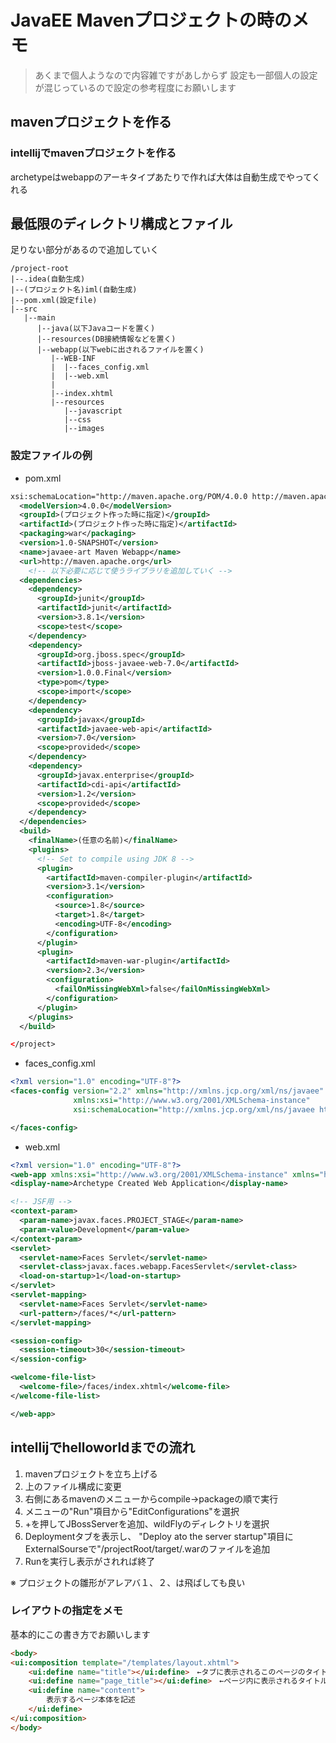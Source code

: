 # JavaEE Mavenプロジェクトの時のメモ  
> あくまで個人ようなので内容雑ですがあしからず
> 設定も一部個人の設定が混じっているので設定の参考程度にお願いします

## mavenプロジェクトを作る
### intellijでmavenプロジェクトを作る  
archetypeはwebappのアーキタイプあたりで作れば大体は自動生成でやってくれる　　
## 最低限のディレクトリ構成とファイル  
足りない部分があるので追加していく
```
/project-root
|--.idea(自動生成)
|--(プロジェクト名)iml(自動生成)
|--pom.xml(設定file)
|--src
   |--main
      |--java(以下Javaコードを置く)
      |--resources(DB接続情報などを置く)
      |--webapp(以下webに出されるファイルを置く)
         |--WEB-INF
         |  |--faces_config.xml
         |  |--web.xml
         |
         |--index.xhtml
         |--resources
            |--javascript
            |--css
            |--images
```
### 設定ファイルの例
- pom.xml  

```pom.xml
xsi:schemaLocation="http://maven.apache.org/POM/4.0.0 http://maven.apache.org/maven-v4_0_0.xsd">
  <modelVersion>4.0.0</modelVersion>
  <groupId>(プロジェクト作った時に指定)</groupId>
  <artifactId>(プロジェクト作った時に指定)</artifactId>
  <packaging>war</packaging>
  <version>1.0-SNAPSHOT</version>
  <name>javaee-art Maven Webapp</name>
  <url>http://maven.apache.org</url>
    <!-- 以下必要に応じて使うライブラリを追加していく -->
  <dependencies>
    <dependency>
      <groupId>junit</groupId>
      <artifactId>junit</artifactId>
      <version>3.8.1</version>
      <scope>test</scope>
    </dependency>
    <dependency>
      <groupId>org.jboss.spec</groupId>
      <artifactId>jboss-javaee-web-7.0</artifactId>
      <version>1.0.0.Final</version>
      <type>pom</type>
      <scope>import</scope>
    </dependency>
    <dependency>
      <groupId>javax</groupId>
      <artifactId>javaee-web-api</artifactId>
      <version>7.0</version>
      <scope>provided</scope>
    </dependency>
    <dependency>
      <groupId>javax.enterprise</groupId>
      <artifactId>cdi-api</artifactId>
      <version>1.2</version>
      <scope>provided</scope>
    </dependency>
  </dependencies>
  <build>
    <finalName>(任意の名前)</finalName>
    <plugins>
      <!-- Set to compile using JDK 8 -->
      <plugin>
        <artifactId>maven-compiler-plugin</artifactId>
        <version>3.1</version>
        <configuration>
          <source>1.8</source>
          <target>1.8</target>
          <encoding>UTF-8</encoding>
        </configuration>
      </plugin>
      <plugin>
        <artifactId>maven-war-plugin</artifactId>
        <version>2.3</version>
        <configuration>
          <failOnMissingWebXml>false</failOnMissingWebXml>
        </configuration>
      </plugin>
    </plugins>
  </build>

</project>

```

- faces_config.xml  

```faces_config.xml
<?xml version="1.0" encoding="UTF-8"?>
<faces-config version="2.2" xmlns="http://xmlns.jcp.org/xml/ns/javaee"
              xmlns:xsi="http://www.w3.org/2001/XMLSchema-instance"
              xsi:schemaLocation="http://xmlns.jcp.org/xml/ns/javaee http://xmlns.jcp.org/xml/ns/javaee/web-facesconfig_2_2.xsd">

</faces-config>
```
- web.xml  

```web.xml
<?xml version="1.0" encoding="UTF-8"?>
<web-app xmlns:xsi="http://www.w3.org/2001/XMLSchema-instance" xmlns="http://xmlns.jcp.org/xml/ns/javaee" xsi:schemaLocation="http://xmlns.jcp.org/xml/ns/javaee http://xmlns.jcp.org/xml/ns/javaee/web-app_3_1.xsd" id="WebApp_ID" version="3.1">
<display-name>Archetype Created Web Application</display-name>

<!-- JSF用 -->
<context-param>
  <param-name>javax.faces.PROJECT_STAGE</param-name>
  <param-value>Development</param-value>
</context-param>
<servlet>
  <servlet-name>Faces Servlet</servlet-name>
  <servlet-class>javax.faces.webapp.FacesServlet</servlet-class>
  <load-on-startup>1</load-on-startup>
</servlet>
<servlet-mapping>
  <servlet-name>Faces Servlet</servlet-name>
  <url-pattern>/faces/*</url-pattern>
</servlet-mapping>

<session-config>
  <session-timeout>30</session-timeout>
</session-config>

<welcome-file-list>
  <welcome-file>/faces/index.xhtml</welcome-file>
</welcome-file-list>

</web-app>
```

## intellijでhelloworldまでの流れ  

1. mavenプロジェクトを立ち上げる  
1. 上のファイル構成に変更  
1. 右側にあるmavenのメニューからcompile→packageの順で実行  
1. メニューの"Run"項目から"EditConfigurations"を選択  
1. +を押してJBossServerを追加、wildFlyのディレクトリを選択  
1. Deploymentタブを表示し、 "Deploy ato the server startup"項目にExternalSourseで"/projectRoot/target/.warのファイルを追加
1. Runを実行し表示がされれば終了  

※ プロジェクトの雛形がアレアバ１、２、は飛ばしても良い  

### レイアウトの指定をメモ  
基本的にこの書き方でお願いします

```html
<body>
<ui:composition template="/templates/layout.xhtml">
    <ui:define name="title"></ui:define>　←タブに表示されるこのページのタイトル
    <ui:define name="page_title"></ui:define>　←ページ内に表示されるタイトル
    <ui:define name="content">
        表示するページ本体を記述
    </ui:define>
</ui:composition>
</body>

```
